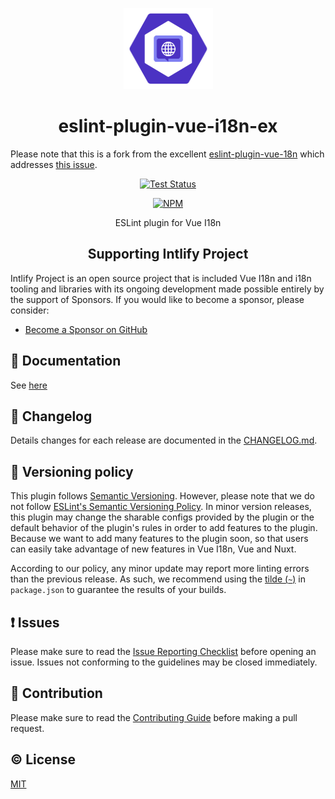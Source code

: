 <p align="center"><img width="143px" height="130px" src="./assets/eslint-plugin-vue-i18n-ex.svg" alt="ESLint plugin for Vue I18n logo"></p>

<h1 align="center">eslint-plugin-vue-i18n-ex</h1>
<p>Please note that this is a fork from the excellent <a href="https://github.com/intlify/eslint-plugin-vue-i18n">eslint-plugin-vue-18n</a> which addresses <a href="https://github.com/intlify/eslint-plugin-vue-i18n/issues/336">this issue</a>.</p>
<p align="center">
  <a href="https://github.com/intlify/eslint-plugin-vue-i18n-ex/actions?query=workflow%3ATest"><img src="https://github.com/intlify/eslint-plugin-vue-i18n-ex/workflows/Test/badge.svg?branch=master" alt="Test Status"></a>
</p>
<p align="center">
  <a href="https://www.npmjs.com/package/eslint-plugin-vue-i18n-ex"><img src="https://img.shields.io/npm/v/eslint-plugin-vue-i18n-ex.svg" alt="NPM"></a>
</p>
<p align="center">ESLint plugin for Vue I18n</p>

<h2 align="center">Supporting Intlify Project</h2>

Intlify Project is an open source project that is included Vue I18n and i18n tooling and libraries with its ongoing development made possible entirely by the support of Sponsors. If you would like to become a sponsor, please consider:

- [Become a Sponsor on GitHub](https://github.com/sponsors/ota-meshi)

## 📔 Documentation

See [here](https://eslint-plugin-vue-i18n-ex.intlify.dev)

## 📜 Changelog

Details changes for each release are documented in the [CHANGELOG.md](https://github.com/intlify/eslint-plugin-vue-i18n-ex/blob/master/CHANGELOG.md).

## 🚥 Versioning policy

This plugin follows [Semantic Versioning].
However, please note that we do not follow [ESLint's Semantic Versioning Policy].
In minor version releases, this plugin may change the sharable configs provided by the plugin or the default behavior of the plugin's rules in order to add features to the plugin. Because we want to add many features to the plugin soon, so that users can easily take advantage of new features in Vue I18n, Vue and Nuxt.

According to our policy, any minor update may report more linting errors than the previous release. As such, we recommend using the [tilde (`~`)](https://semver.npmjs.com/#syntax-examples) in `package.json` to guarantee the results of your builds.

[Semantic Versioning]: https://semver.org/
[ESLint's Semantic Versioning Policy]: https://github.com/eslint/eslint#semantic-versioning-policy

## ❗ Issues

Please make sure to read the [Issue Reporting Checklist](https://github.com/intlify/eslint-plugin-vue-i18n-ex/blob/master/CONTRIBUTING.md#issue-reporting-guidelines) before opening an issue. Issues not conforming to the guidelines may be closed immediately.

## 💪 Contribution

Please make sure to read the [Contributing Guide](https://github.com/intlify/eslint-plugin-vue-i18n-ex/blob/master/.github/CONTRIBUTING.md) before making a pull request.

## ©️ License

[MIT](http://opensource.org/licenses/MIT)
